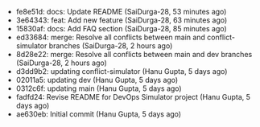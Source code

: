 - fe8e51d: docs: Update README (SaiDurga-28, 53 minutes ago)
- 3e64343: feat: Add new feature (SaiDurga-28, 63 minutes ago)
- 15830af: docs: Add FAQ section (SaiDurga-28, 85 minutes ago)
- ed33684: merge: Resolve all conflicts between main and conflict-simulator branches (SaiDurga-28, 2 hours ago)
- 8d28e22: merge: Resolve all conflicts between main and dev branches (SaiDurga-28, 2 hours ago)
- d3dd9b2: updating conflict-simulator (Hanu Gupta, 5 days ago)
- 02011a5: updating dev (Hanu Gupta, 5 days ago)
- 0312c6f: updating main (Hanu Gupta, 5 days ago)
- fadfd24: Revise README for DevOps Simulator project (Hanu Gupta, 5 days ago)
- ae630eb: Initial commit (Hanu Gupta, 5 days ago)